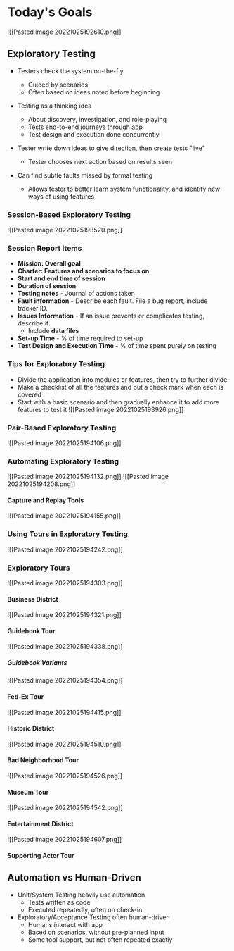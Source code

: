 # Today's Goals
![[Pasted image 20221025192610.png]]

## Exploratory Testing
- Testers check the system on-the-fly
	- Guided by scenarios
	- Often based on ideas noted before beginning
- Testing as a thinking idea
	- About discovery, investigation, and role-playing
	- Tests end-to-end journeys through app
	- Test design and execution done concurrently

- Tester write down ideas to give direction, then create tests "live"
	- Tester chooses next action based on results seen
- Can find subtle faults missed by formal testing
	- Allows tester to better learn system functionality, and identify new ways of using features

### Session-Based Exploratory Testing
![[Pasted image 20221025193520.png]]

### Session Report Items
- **Mission: Overall goal**
- **Charter: Features and scenarios to focus on**
- **Start and end time of session**
- **Duration of session**
- **Testing notes** - Journal of actions taken
- **Fault information** - Describe each fault. File a bug report, include tracker ID.
- **Issues Information** - If an issue prevents or complicates testing, describe it.
	- Include **data files**
- **Set-up Time** - % of time required to set-up
- **Test Design and Execution Time** - % of time spent purely on testing

### Tips for Exploratory Testing
- Divide the application into modules or features, then try to further divide
- Make a checklist of all the features and put a check mark when each is covered
- Start with a basic scenario and then gradually enhance it to add more features to test it
![[Pasted image 20221025193926.png]]

### Pair-Based Exploratory Testing
![[Pasted image 20221025194106.png]]

### Automating Exploratory Testing
![[Pasted image 20221025194132.png]]
![[Pasted image 20221025194208.png]]

#### Capture and Replay Tools
![[Pasted image 20221025194155.png]]

### Using Tours in Exploratory Testing
![[Pasted image 20221025194242.png]]

### Exploratory Tours
![[Pasted image 20221025194303.png]]
#### Business District
![[Pasted image 20221025194321.png]]

#### Guidebook Tour
![[Pasted image 20221025194338.png]]

##### Guidebook Variants
![[Pasted image 20221025194354.png]]

#### Fed-Ex Tour
![[Pasted image 20221025194415.png]]

#### Historic District
![[Pasted image 20221025194510.png]]

#### Bad Neighborhood Tour
![[Pasted image 20221025194526.png]]

#### Museum Tour
![[Pasted image 20221025194542.png]]

#### Entertainment District
![[Pasted image 20221025194607.png]]

#### Supporting Actor Tour


## Automation vs Human-Driven
- Unit/System Testing heavily use automation
	- Tests written as code
	- Executed repeatedly, often on check-in
- Exploratory/Acceptance Testing often human-driven
	- Humans interact with app
	- Based on scenarios, without pre-planned input
	- Some tool support, but not often repeated exactly
